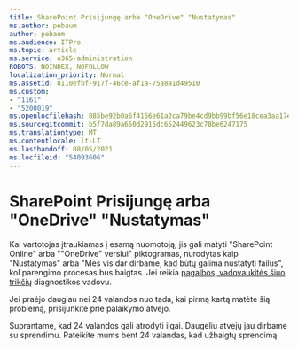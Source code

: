 ```yaml
---
title: SharePoint Prisijungę arba "OneDrive" "Nustatymas"
ms.author: pebaum
author: pebaum
ms.audience: ITPro
ms.topic: article
ms.service: o365-administration
ROBOTS: NOINDEX, NOFOLLOW
localization_priority: Normal
ms.assetid: 8110efbf-917f-46ce-af1a-75a8a1d49510
ms.custom:
- "1161"
- "5200019"
ms.openlocfilehash: 885be92b0a6f4156e61a2ca79be4cd9bb99bf56e18cea3aa17ef1c7d34246058
ms.sourcegitcommit: b5f7da89a650d2915dc652449623c78be6247175
ms.translationtype: MT
ms.contentlocale: lt-LT
ms.lasthandoff: 08/05/2021
ms.locfileid: "54093606"
---
```

# <a name="sharepoint-online-or-onedrive-setting-up"></a>SharePoint Prisijungę arba "OneDrive" "Nustatymas"

Kai vartotojas įtraukiamas į esamą nuomotoją, jis gali matyti "SharePoint Online" arba ""OneDrive" verslui" piktogramas, nurodytas kaip "Nustatymas" arba "Mes vis dar dirbame, kad būtų galima nustatyti failus", kol parengimo procesas bus baigtas. Jei reikia [pagalbos, vadovaukitės šiuo trikčių](https://docs.microsoft.com/sharepoint/support/sites/troubleshooting-guide-for-sites-stopped-at-provisioning) diagnostikos vadovu.

Jei praėjo daugiau nei 24 valandos nuo tada, kai pirmą kartą matėte šią problemą, prisijunkite prie palaikymo atvejo.

Suprantame, kad 24 valandos gali atrodyti ilgai. Daugeliu atvejų jau dirbame su sprendimu. Pateikite mums bent 24 valandas, kad užbaigtų sprendimą.
